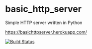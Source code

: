 # basic_http_server
Simple HTTP server written in Python

https://basichttpserver.herokuapp.com/

[![Build Status](https://travis-ci.org/tomekzaw/basic_http_server.svg?branch=master)](https://travis-ci.org/tomekzaw/basic_http_server)
